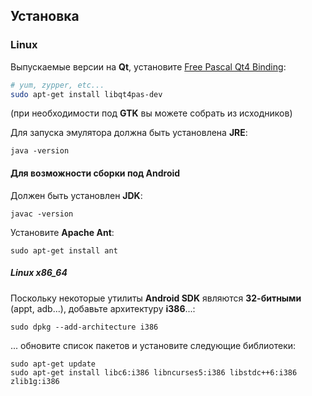 Установка
---------

### Linux

Выпускаемые версии на **Qt**, установите [Free Pascal Qt4 Binding](http://users.telenet.be/Jan.Van.hijfte/qtforfpc/fpcqt4.html):

``` bash
# yum, zypper, etc...
sudo apt-get install libqt4pas-dev
```

(при необходимости под **GTK** вы можете собрать из исходников)

Для запуска эмулятора должна быть установлена **JRE**:

```
java -version
```

#### Для возможности сборки под Android

Должен быть установлен **JDK**:

```
javac -version
```

Установите **Apache Ant**:

```
sudo apt-get install ant
```

##### Linux x86_64

Поскольку некоторые утилиты **Android SDK** являются **32-битными** (appt, adb...), добавьте архитектуру **i386**...:

```
sudo dpkg --add-architecture i386
```

... обновите список пакетов и установите следующие библиотеки:

```
sudo apt-get update
sudo apt-get install libc6:i386 libncurses5:i386 libstdc++6:i386 zlib1g:i386
```
